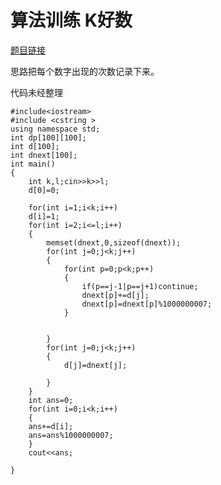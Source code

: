 # 算法训练 K好数

[题目链接][1]

[1]:http://lx.lanqiao.cn/problem.page?gpid=T13

思路把每个数字出现的次数记录下来。

代码未经整理

```
#include<iostream>
#include <cstring >
using namespace std;
int dp[100][100];
int d[100];
int dnext[100];
int main()
{
	int k,l;cin>>k>>l;
	d[0]=0;
	
	for(int i=1;i<k;i++)
	d[i]=1;
	for(int i=2;i<=l;i++)
	{
		memset(dnext,0,sizeof(dnext));
		for(int j=0;j<k;j++)
		{
			for(int p=0;p<k;p++)
			{
				if(p==j-1|p==j+1)continue;
				dnext[p]+=d[j];
				dnext[p]=dnext[p]%1000000007;
			}

			
		}
		for(int j=0;j<k;j++)
		{
			d[j]=dnext[j];

	    }
	}
	int ans=0;
	for(int i=0;i<k;i++)
	{
	ans+=d[i];
	ans=ans%1000000007;
    }
	cout<<ans;
	
}
```

